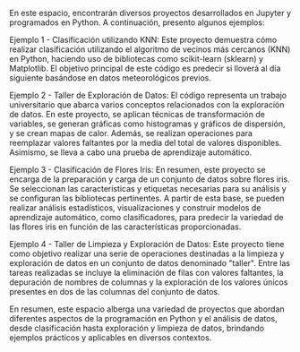 En este espacio, encontrarán diversos proyectos desarrollados en Jupyter y programados en Python. A continuación, presento algunos ejemplos:

Ejemplo 1 - Clasificación utilizando KNN: Este proyecto demuestra cómo realizar clasificación utilizando el algoritmo de vecinos más cercanos (KNN) en Python, haciendo uso de bibliotecas como scikit-learn (sklearn) y Matplotlib. El objetivo principal de este código es predecir si lloverá al día siguiente basándose en datos meteorológicos previos.

Ejemplo 2 - Taller de Exploración de Datos: El código representa un trabajo universitario que abarca varios conceptos relacionados con la exploración de datos. En este proyecto, se aplican técnicas de transformación de variables, se generan gráficas como histogramas y gráficos de dispersión, y se crean mapas de calor. Además, se realizan operaciones para reemplazar valores faltantes por la media del total de valores disponibles. Asimismo, se lleva a cabo una prueba de aprendizaje automático.

Ejemplo 3 - Clasificación de Flores Iris: En resumen, este proyecto se encarga de la preparación y carga de un conjunto de datos sobre flores iris. Se seleccionan las características y etiquetas necesarias para su análisis y se configuran las bibliotecas pertinentes. A partir de esta base, se pueden realizar análisis estadísticos, visualizaciones y construir modelos de aprendizaje automático, como clasificadores, para predecir la variedad de las flores iris en función de las características proporcionadas.

Ejemplo 4 - Taller de Limpieza y Exploración de Datos: Este proyecto tiene como objetivo realizar una serie de operaciones destinadas a la limpieza y exploración de datos en un conjunto de datos denominado "taller". Entre las tareas realizadas se incluye la eliminación de filas con valores faltantes, la depuración de nombres de columnas y la exploración de los valores únicos presentes en dos de las columnas del conjunto de datos.

En resumen, este espacio alberga una variedad de proyectos que abordan diferentes aspectos de la programación en Python y el análisis de datos, desde clasificación hasta exploración y limpieza de datos, brindando ejemplos prácticos y aplicables en diversos contextos.







         
